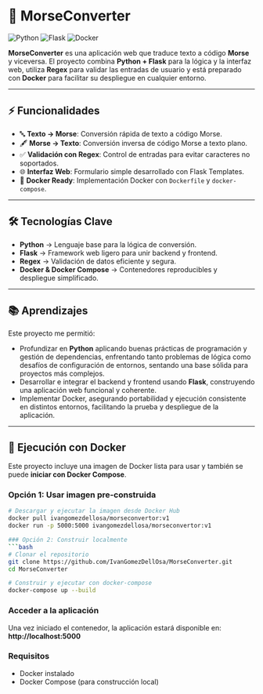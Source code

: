 # 🔡 MorseConverter

![Python](https://img.shields.io/badge/Python-3.10+-blue?logo=python)
![Flask](https://img.shields.io/badge/Flask-Framework-black?logo=flask)
![Docker](https://img.shields.io/badge/Docker-2496ED?logo=docker)


**MorseConverter** es una aplicación web que traduce texto a código **Morse** y viceversa. El proyecto combina **Python + Flask** para la lógica y la interfaz web, utiliza **Regex** para validar las entradas de usuario y está preparado con **Docker** para facilitar su despliegue en cualquier entorno.

---

## ⚡ Funcionalidades

* 🔤 **Texto → Morse**: Conversión rápida de texto a código Morse.
* 🖋️ **Morse → Texto**: Conversión inversa de código Morse a texto plano.
* ✅ **Validación con Regex**: Control de entradas para evitar caracteres no soportados.
* 🌐 **Interfaz Web**: Formulario simple desarrollado con Flask Templates.
* 🐳 **Docker Ready**: Implementación Docker con `Dockerfile` y `docker-compose`.

---

## 🛠️ Tecnologías Clave

* **Python** → Lenguaje base para la lógica de conversión.
* **Flask** → Framework web ligero para unir backend y frontend.
* **Regex** → Validación de datos eficiente y segura.
* **Docker & Docker Compose** → Contenedores reproducibles y despliegue simplificado.

---

## 📚 Aprendizajes

Este proyecto me permitió:

* Profundizar en **Python** aplicando buenas prácticas de programación y gestión de dependencias, enfrentando tanto problemas de lógica como desafíos de configuración de entornos, sentando una base sólida para proyectos más complejos.
* Desarrollar e integrar el backend y frontend usando **Flask**, construyendo una aplicación web funcional y coherente.
* Implementar Docker, asegurando portabilidad y ejecución consistente en distintos entornos, facilitando la prueba y despliegue de la aplicación.

---

## 🐳 Ejecución con Docker

Este proyecto incluye una imagen de Docker lista para usar y también se puede **iniciar con Docker Compose**.

### Opción 1: Usar imagen pre-construida
```bash
# Descargar y ejecutar la imagen desde Docker Hub
docker pull ivangomezdellosa/morseconvertor:v1
docker run -p 5000:5000 ivangomezdellosa/morseconvertor:v1

### Opción 2: Construir localmente
```bash
# Clonar el repositorio
git clone https://github.com/IvanGomezDellOsa/MorseConverter.git
cd MorseConverter

# Construir y ejecutar con docker-compose
docker-compose up --build
```

### Acceder a la aplicación
Una vez iniciado el contenedor, la aplicación estará disponible en:
**http://localhost:5000**

### Requisitos
- Docker instalado
- Docker Compose (para construcción local)
